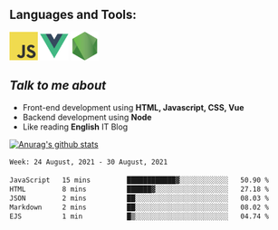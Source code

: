 ## **Languages and Tools:**      
<code><img height="50" src="https://raw.githubusercontent.com/github/explore/80688e429a7d4ef2fca1e82350fe8e3517d3494d/topics/javascript/javascript.png"></code>
<code><img height="50"  src="https://raw.githubusercontent.com/github/explore/80688e429a7d4ef2fca1e82350fe8e3517d3494d/topics/vue/vue.png"></code>
<code><img height="50"  src="https://raw.githubusercontent.com/github/explore/80688e429a7d4ef2fca1e82350fe8e3517d3494d/topics/nodejs/nodejs.png"></code>

## *Talk to me about*
- Front-end development using **HTML, Javascript, CSS, Vue**
- Backend development using **Node**
- Like reading **English** IT Blog    

[![Anurag's github stats](https://github-readme-stats.vercel.app/api?username=qdi5)](https://github.com/anuraghazra/github-readme-stats)    

<!--START_SECTION:waka-->
```text
Week: 24 August, 2021 - 30 August, 2021

JavaScript   15 mins         ████████████▓░░░░░░░░░░░░   50.90 % 
HTML         8 mins          ██████▓░░░░░░░░░░░░░░░░░░   27.18 % 
JSON         2 mins          ██░░░░░░░░░░░░░░░░░░░░░░░   08.03 % 
Markdown     2 mins          ██░░░░░░░░░░░░░░░░░░░░░░░   08.02 % 
EJS          1 min           █▒░░░░░░░░░░░░░░░░░░░░░░░   04.74 % 
```
<!--END_SECTION:waka-->
